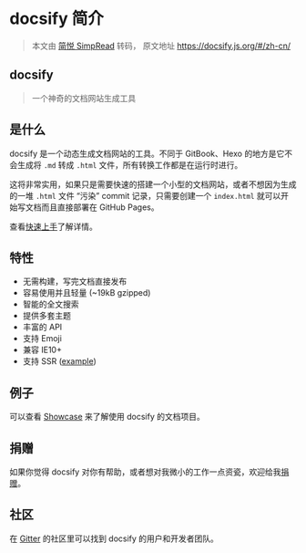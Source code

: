 # docsify 简介

> 本文由 [简悦 SimpRead](http://ksria.com/simpread/) 转码， 原文地址 https://docsify.js.org/#/zh-cn/

## docsify

> 一个神奇的文档网站生成工具

## 是什么

docsify 是一个动态生成文档网站的工具。不同于 GitBook、Hexo 的地方是它不会生成将 `.md` 转成 `.html` 文件，所有转换工作都是在运行时进行。

这将非常实用，如果只是需要快速的搭建一个小型的文档网站，或者不想因为生成的一堆 `.html` 文件 “污染” commit 记录，只需要创建一个 `index.html` 就可以开始写文档而且直接部署在 GitHub Pages。

查看[快速上手](docsify/docsify-quickstart)了解详情。

## 特性

*   无需构建，写完文档直接发布
*   容易使用并且轻量 (~19kB gzipped)
*   智能的全文搜索
*   提供多套主题
*   丰富的 API
*   支持 Emoji
*   兼容 IE10+
*   支持 SSR ([example](https://github.com/docsifyjs/docsify-ssr-demo))

## 例子

可以查看 [Showcase](https://github.com/docsifyjs/docsify/#showcase) 来了解使用 docsify 的文档项目。

## 捐赠

如果你觉得 docsify 对你有帮助，或者想对我微小的工作一点资瓷，欢迎给我[捐赠](https://github.com/QingWei-Li/donate)。

## 社区

在 [Gitter](https://gitter.im/docsifyjs/Lobby) 的社区里可以找到 docsify 的用户和开发者团队。

